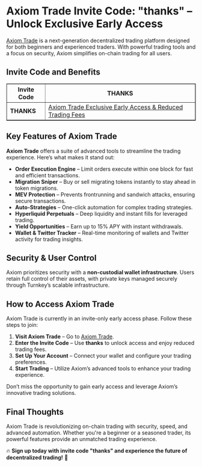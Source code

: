 <h1>Axiom Trade Invite Code: "thanks" – Unlock Exclusive Early Access</h1>
<p><a href="https://axiom.trade/@thanks" target="_blank">Axiom Trade</a> is a next-generation decentralized trading platform designed for both beginners and experienced traders. With powerful trading tools and a focus on security, Axiom simplifies on-chain trading for all users.</p>

<h2>Invite Code and Benefits</h2>
<table border="1" cellpadding="10" cellspacing="0">
    <tr>
        <th>Invite Code</th>
        <th>THANKS</th>
    </tr>
    <tr>
        <td><strong>THANKS</strong></td>
        <td><a href="https://axiom.trade/@thanks" target="_blank">Axiom Trade Exclusive Early Access & Reduced Trading Fees</a></td>
    </tr>
</table>

<h2>Key Features of Axiom Trade</h2>
<p><strong>Axiom Trade</strong> offers a suite of advanced tools to streamline the trading experience. Here’s what makes it stand out:</p>
<ul>
    <li><strong>Order Execution Engine</strong> – Limit orders execute within one block for fast and efficient transactions.</li>
    <li><strong>Migration Sniper</strong> – Buy or sell migrating tokens instantly to stay ahead in token migrations.</li>
    <li><strong>MEV Protection</strong> – Prevents frontrunning and sandwich attacks, ensuring secure transactions.</li>
    <li><strong>Auto-Strategies</strong> – One-click automation for complex trading strategies.</li>
    <li><strong>Hyperliquid Perpetuals</strong> – Deep liquidity and instant fills for leveraged trading.</li>
    <li><strong>Yield Opportunities</strong> – Earn up to 15% APY with instant withdrawals.</li>
    <li><strong>Wallet & Twitter Tracker</strong> – Real-time monitoring of wallets and Twitter activity for trading insights.</li>
</ul>

<h2>Security & User Control</h2>
<p>Axiom prioritizes security with a <strong>non-custodial wallet infrastructure</strong>. Users retain full control of their assets, with private keys managed securely through Turnkey’s scalable infrastructure.</p>

<h2>How to Access Axiom Trade</h2>
<p>Axiom Trade is currently in an invite-only early access phase. Follow these steps to join:</p>
<ol>
    <li><strong>Visit Axiom Trade</strong> – Go to <a href="https://axiom.trade/@thanks" target="_blank">Axiom Trade</a>.</li>
    <li><strong>Enter the Invite Code</strong> – Use <strong>thanks</strong> to unlock access and enjoy reduced trading fees.</li>
    <li><strong>Set Up Your Account</strong> – Connect your wallet and configure your trading preferences.</li>
    <li><strong>Start Trading</strong> – Utilize Axiom’s advanced tools to enhance your trading experience.</li>
</ol>
<p>Don’t miss the opportunity to gain early access and leverage Axiom’s innovative trading solutions.</p>

<h2>Final Thoughts</h2>
<p>Axiom Trade is revolutionizing on-chain trading with security, speed, and advanced automation. Whether you're a beginner or a seasoned trader, its powerful features provide an unmatched trading experience.</p>
<p>🔥 <strong>Sign up today with invite code "thanks" and experience the future of decentralized trading!</strong> 🚀</p>
